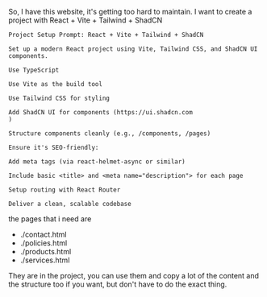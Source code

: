 So, I have this website, it's getting too hard to maintain. I want to create a project with React + Vite + Tailwind + ShadCN

```
Project Setup Prompt: React + Vite + Tailwind + ShadCN

Set up a modern React project using Vite, Tailwind CSS, and ShadCN UI components.

Use TypeScript

Use Vite as the build tool

Use Tailwind CSS for styling

Add ShadCN UI for components (https://ui.shadcn.com
)

Structure components cleanly (e.g., /components, /pages)

Ensure it's SEO-friendly:

Add meta tags (via react-helmet-async or similar)

Include basic <title> and <meta name="description"> for each page

Setup routing with React Router

Deliver a clean, scalable codebase
```

the pages that i need are

- ./contact.html
- ./policies.html
- ./products.html
- ./services.html

They are in the project, you can use them and copy a lot of the content and the structure too if you want, but don't have to do the exact thing.
